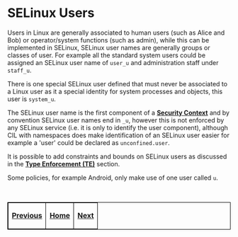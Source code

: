# SELinux Users

Users in Linux are generally associated to human users (such as
Alice and Bob) or operator/system functions (such as admin), while this
can be implemented in SELinux, SELinux user names are generally groups
or classes of user. For example all the standard system users could be
assigned an SELinux user name of `user_u` and administration staff
under `staff_u`.

There is one special SELinux user defined that must never be associated
to a Linux user as it a special identity for system processes and
objects, this user is `system_u`.

The SELinux user name is the first component of a
[**Security Context**](security_context.md#security-context) and
by convention SELinux user names end in `_u`, however this is not
enforced by any SELinux service (i.e. it is only to identify the user
component), although CIL with namespaces does make identification of an
SELinux user easier for example a 'user' could be declared as
`unconfined.user`.

It is possible to add constraints and bounds on SELinux users as discussed in
the [**Type Enforcement (TE)**](type_enforcement.md#type-enforcement) section.

Some policies, for example Android, only make use of one user called `u`.


<br>

<!-- %CUTHERE% -->

<table>
<tbody>
<td><center>
<p><a href="mac.md#mandatory-access-control" title="Mandatory Access Control (MAC)"> <strong>Previous</strong></a></p>
</center></td>
<td><center>
<p><a href="README.md#the-selinux-notebook" title="The SELinux Notebook"> <strong>Home</strong></a></p>
</center></td>
<td><center>
<p><a href="rbac.md#role-based-access-control" title=""> <strong>Next</strong></a></p>
</center></td>
</tbody>
</table>

<head>
    <style>table { border-collapse: collapse; }
    table, td, th { border: 1px solid black; }
    </style>
</head>
